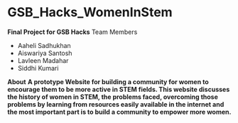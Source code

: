 # GSB_Hacks_WomenInStem

**Final Project for GSB Hacks**
 Team Members
 - Aaheli Sadhukhan
 - Aiswariya Santosh
 - Lavleen Madahar
 - Siddhi Kumari
 
 **About**
 **A prototype Website for building a community for women to encourage them to be more active in STEM fields.
 This website discusses the history of women in STEM, the problems faced, overcoming those problems by learning from resources easily available in the internet and the most important part is to build a community to empower more women.**
 

